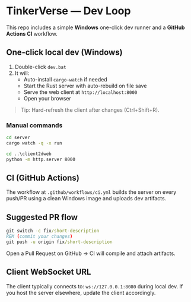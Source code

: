 # TinkerVerse — Dev Loop

This repo includes a simple **Windows** one-click dev runner and a **GitHub Actions CI** workflow.

## One-click local dev (Windows)

1) Double-click `dev.bat`
2) It will:
   - Auto-install `cargo-watch` if needed
   - Start the Rust server with auto-rebuild on file save
   - Serve the web client at `http://localhost:8000`
   - Open your browser

> Tip: Hard-refresh the client after changes (Ctrl+Shift+R).

### Manual commands
```bat
cd server
cargo watch -q -x run

cd ..\client2dweb
python -m http.server 8000
```

## CI (GitHub Actions)

The workflow at `.github/workflows/ci.yml` builds the server on every push/PR
using a clean Windows image and uploads dev artifacts.

## Suggested PR flow

```bat
git switch -c fix/short-description
REM (commit your changes)
git push -u origin fix/short-description
```

Open a Pull Request on GitHub → CI will compile and attach artifacts.

## Client WebSocket URL

The client typically connects to: `ws://127.0.0.1:8080` during local dev.
If you host the server elsewhere, update the client accordingly.

